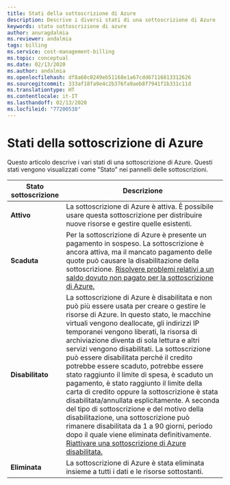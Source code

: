 ```yaml
---
title: Stati della sottoscrizione di Azure
description: Descrive i diversi stati di una sottoscrizione di Azure
keywords: stato sottoscrizione di azure
author: anuragdalmia
ms.reviewer: andalmia
tags: billing
ms.service: cost-management-billing
ms.topic: conceptual
ms.date: 02/13/2020
ms.author: andalmia
ms.openlocfilehash: df8a60c0249eb51168e1a67cdd67116813312626
ms.sourcegitcommit: 333af18fa9e4c2b376fa9aeb8f7941f1b331c11d
ms.translationtype: HT
ms.contentlocale: it-IT
ms.lasthandoff: 02/13/2020
ms.locfileid: "77200538"
---
```

# <a name="azure-subscription-states"></a>Stati della sottoscrizione di Azure
Questo articolo descrive i vari stati di una sottoscrizione di Azure. Questi stati vengono visualizzati come "Stato" nei pannelli delle sottoscrizioni.

| Stato sottoscrizione | Descrizione |
|-------------| ----------------|
| **Attivo** | La sottoscrizione di Azure è attiva. È possibile usare questa sottoscrizione per distribuire nuove risorse e gestire quelle esistenti.|
| **Scaduta** | Per la sottoscrizione di Azure è presente un pagamento in sospeso. La sottoscrizione è ancora attiva, ma il mancato pagamento delle quote può causare la disabilitazione della sottoscrizione. [Risolvere problemi relativi a un saldo dovuto non pagato per la sottoscrizione di Azure.](https://docs.microsoft.com/azure/billing/billing-azure-subscription-past-due-balance) |
| **Disabilitato** | La sottoscrizione di Azure è disabilitata e non può più essere usata per creare o gestire le risorse di Azure. In questo stato, le macchine virtuali vengono deallocate, gli indirizzi IP temporanei vengono liberati, la risorsa di archiviazione diventa di sola lettura e altri servizi vengono disabilitati. La sottoscrizione può essere disabilitata perché il credito potrebbe essere scaduto, potrebbe essere stato raggiunto il limite di spesa, è scaduto un pagamento, è stato raggiunto il limite della carta di credito oppure la sottoscrizione è stata disabilitata/annullata esplicitamente. A seconda del tipo di sottoscrizione e del motivo della disabilitazione, una sottoscrizione può rimanere disabilitata da 1 a 90 giorni, periodo dopo il quale viene eliminata definitivamente. [Riattivare una sottoscrizione di Azure disabilitata.](https://docs.microsoft.com/azure/billing/billing-subscription-become-disable)|
| **Eliminata** | La sottoscrizione di Azure è stata eliminata insieme a tutti i dati e le risorse sottostanti. |
